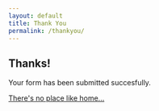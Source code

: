 ```yaml
---
layout: default
title: Thank You
permalink: /thankyou/
---
```


## Thanks!


Your form has been submitted succesfully.


[There's no place like home...](/)